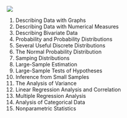 ![](Pasted%20image%2020250507144513.png)

1. Describing Data with Graphs
2. Describing Data with Numerical Measures
3. Describing Bivariate Data
4. Probability and Probability Distributions
5. Several Useful Discrete Distributions
6. The Normal Probability Distribution
7. Samping Distributions
8. Large-Sample Estimation
9. Large-Sample Tests of Hypotheses
10. Inference from Small Samples
11. The Analysis of Variance
12. Linear Regression Analysis and Correlation
13. Multiple Regression Analysis
14. Analysis of Categorical Data
15. Nonparametric Statistics